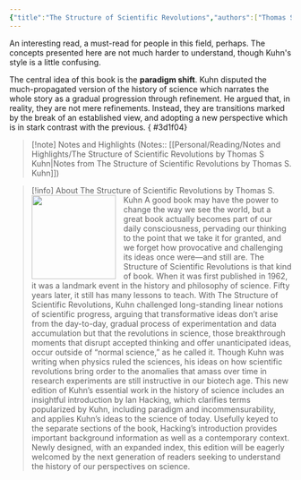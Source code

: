 ```yaml
---
{"title":"The Structure of Scientific Revolutions","authors":["Thomas S. Kuhn"],"publisher":"University of Chicago Press","publish":"2012-04-30","pages":263,"isbn10":"0226458113","isbn13":"9780226458113","rating":3,"reviewed":false,"cover":"https://books.google.com/books/content?id=0q_0swEACAAJ&printsec=frontcover&img=1&zoom=1&source=gbs_api","read_count":"1","tags":["book","Science","history"],"created":"2022-12-30T18:22:02+06:00","updated":"2024-10-03T13:55:15+06:00","log":[{"status":"Read","timestamp":"2023-03-27T15:27:22+06:00"},{"status":"In Progress","timestamp":"2023-01-26T14:17:00+06:00"},{"status":"To Read","timestamp":"2022-12-30T18:22:02+06:00"}],"status":"Read","dg-publish":true,"dg-note-icon":1,"dg-path":"Reading/Books/Read/The Structure of Scientific Revolutions by Thomas S. Kuhn.md","permalink":"/reading/books/read/the-structure-of-scientific-revolutions-by-thomas-s-kuhn/","dgPassFrontmatter":true,"noteIcon":1}
---
```


An interesting read, a must-read for people in this field, perhaps. The concepts presented here are not much harder to understand, though Kuhn's style is a little confusing.

The central idea of this book is the **paradigm shift**. Kuhn disputed the much-propagated version of the history of science which narrates the whole story as a gradual progression through refinement. He argued that, in reality, they are not mere refinements. Instead, they are transitions marked by the break of an established view, and adopting a new perspective which is in stark contrast with the previous.
{ #3d1f04}


> [!note] Notes and Highlights
> (Notes:: [[Personal/Reading/Notes and Highlights/The Structure of Scientific Revolutions by Thomas S Kuhn\|Notes from The Structure of Scientific Revolutions by Thomas S. Kuhn]])

> [!info] About The Structure of Scientific Revolutions by Thomas S. Kuhn
><img src="https://books.google.com/books/content?id=0q_0swEACAAJ&printsec=frontcover&img=1&zoom=1&source=gbs_api" style="float: left; margin-right: 1em; width: 150px; height: auto;" />A good book may have the power to change the way we see the world, but a great book actually becomes part of our daily consciousness, pervading our thinking to the point that we take it for granted, and we forget how provocative and challenging its ideas once were—and still are. The Structure of Scientific Revolutions is that kind of book. When it was first published in 1962, it was a landmark event in the history and philosophy of science. Fifty years later, it still has many lessons to teach. With The Structure of Scientific Revolutions, Kuhn challenged long-standing linear notions of scientific progress, arguing that transformative ideas don’t arise from the day-to-day, gradual process of experimentation and data accumulation but that the revolutions in science, those breakthrough moments that disrupt accepted thinking and offer unanticipated ideas, occur outside of “normal science,” as he called it. Though Kuhn was writing when physics ruled the sciences, his ideas on how scientific revolutions bring order to the anomalies that amass over time in research experiments are still instructive in our biotech age. This new edition of Kuhn’s essential work in the history of science includes an insightful introduction by Ian Hacking, which clarifies terms popularized by Kuhn, including paradigm and incommensurability, and applies Kuhn’s ideas to the science of today. Usefully keyed to the separate sections of the book, Hacking’s introduction provides important background information as well as a contemporary context. Newly designed, with an expanded index, this edition will be eagerly welcomed by the next generation of readers seeking to understand the history of our perspectives on science.